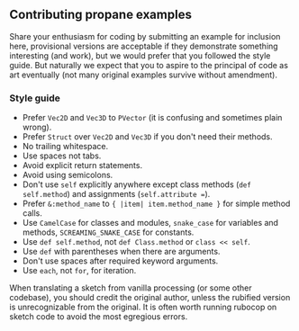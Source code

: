 ## Contributing propane examples

Share your enthusiasm for coding by submitting an example for inclusion here, provisional versions are acceptable if they demonstrate something interesting (and work), but we would prefer that you followed the style guide. But naturally we expect that you to aspire to the principal of code as art eventually (not many original examples survive without amendment).

### Style guide

* Prefer `Vec2D` and `Vec3D` to `PVector` (it is confusing and sometimes plain wrong).
* Prefer `Struct` over `Vec2D` and `Vec3D` if you don't need their methods.
* No trailing whitespace.
* Use spaces not tabs.
* Avoid explicit return statements.
* Avoid using semicolons.
* Don't use `self` explicitly anywhere except class methods (`def self.method`)
  and assignments (`self.attribute =`).
* Prefer `&:method_name` to `{ |item| item.method_name }` for simple method
  calls.
* Use `CamelCase` for classes and modules, `snake_case` for variables and
  methods, `SCREAMING_SNAKE_CASE` for constants.
* Use `def self.method`, not `def Class.method` or `class << self`.
* Use `def` with parentheses when there are arguments.
* Don't use spaces after required keyword arguments.
* Use `each`, not `for`, for iteration.

When translating a sketch from vanilla processing (or some other codebase), you should credit the original author, unless the rubified version is unrecognizable from the original.  It is often worth running rubocop on sketch code to avoid the most egregious errors.
